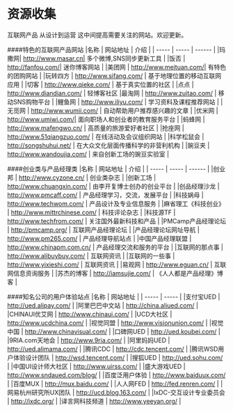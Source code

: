 资源收集
================

互联网产品 从设计到运营  这中间提高需要关注的网站。欢迎更新。


####特色的互联网产品网站
|名称 | 网站地址 | 介绍 | 
| ----- | ----- | ------ |
|玛撒网| http://www.masar.cn| 多个微博,SNS同步更新工具 |
|饭否 | http://fanfou.com/| 迷你博客网站 |
|美团网 | http://www.meituan.com/| 有特色的团购网站 |
|玩转四方 | http://www.sifang.com/ | 基于地理位置的移动互联网应用 |
|切客 | http://www.qieke.com/ | 基于真实位置的社区 |
|点点 | http://www.diandian.com/ | 轻博客社区
|最淘网 | http://www.zuitao.com/ | 移动SNS购物平台 |
|鲤鱼网 | http://www.iliyu.com/ | 学习资料及课程推荐网站 |
|无觅网 | http://www.wumii.com/ | 自动帮助用户推荐感兴趣的文章 |
|优米网 | http://www.umiwi.com/| 面向职场人和创业者的教育服务平台 |
|蚂蜂网 | http://www.mafengwo.cn/ | 高质量的旅游爱好者社区 |
|抢座网 | http://www.51qiangzuo.com/ | 在线活动及会议组织网站 |
|科学松鼠会 | http://songshuhui.net/ | 在大众文化层面传播科学的非营利机构 |
|豌豆夹 | http://www.wandoujia.com/ | 来自创新工场的豌豆实验室 |


####创业类与产品经理类
|名称 | 网站地址 | 介绍 | 
| ----- | ----- | ------ |
|创业邦 | http://www.cyzone.cn/ | 创业类杂志 |
|创新工场 | http://www.chuangxin.com/ | 由李开复博士创办的创业平台 |
|创品经理沙龙 | http://www.pmcaff.com/ | 产品经理学习，交流，发展平台 |
|科技娲母 | http://www.techwom.com/ | 产品设计及专业信息服务 |
|麻省理工《科技创业》 | http://www.mittrchinese.com/ | 科技评论杂志 |
|科技源TF | http://www.techfrom.com/ | 关注国外最新科技和产品 |
|PMCamp产品经理论坛 | http://pmcamp.org/ | 互联网产品经理论坛 |
|产品经理论坛网址导航 | http://www.pm265.com/ | 产品经理导航站点 |
|中国产品经理联盟 | http://www.chinapm.com.cn/ | 产品经理交流和服务的平台 |
|互联网的那点事 | http://www.alibuybuy.com/ | 互联网资讯 |
|互联网的一些事 | http://www.yixieshi.com/ | 互联网资讯 |
|易观网 | http://www.eguan.cn/ | 互联网信息资询服务 |
|苏杰的博客 | http://iamsujie.com/ | 《人人都是产品经理》博客 |


####知名公司的用户体验站点
|名称 | 网站地址 | 
| ----- | ----- | 
|支付宝UED | http://ued.alipay.com/ |
|阿里巴巴中文站 | http://china.aliued.com/ |
|CHINAUI优艾网 | http://www.chinaui.com/ |
|UCD大社区 | http://www.ucdchina.com/ |
|视觉同盟 | http://www.visionunion.com/ |
|视觉中国 | http://www.chinavisual.com/ |
|口碑网UED | http://ued.koubei.com/ |
|9RIA.com天地会 | http://www.9ria.com/ |
|阿里妈妈UED | http://ued.alimama.com/ |
|腾讯CDC | http://cdc.tencent.com/ |
|腾讯WSD用户体验设计团队 | http://wsd.tencent.com/ |
|搜狐UED | http://ued.sohu.com/ |
|中国UI设计师大社区 | http://www.uirss.com/ |
|盛大游戏UED | http://www.sndaued.com/blog/ |
|百度泛用户体验 | http://www.baiduux.com/ |
|百度MUX | http://mux.baidu.com/ |
|人人网FED | http://fed.renren.com/ |
|网易杭州研究所UX团队 | http://ucd.blog.163.com/ |
|IxDC-交互设计专业委员会 | http://ixdc.org/ |
|译言网科技频道 | http://www.yeeyan.org/ |































